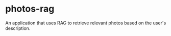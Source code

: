# photos-rag
An application that uses RAG to retrieve relevant photos based on the user's description.
